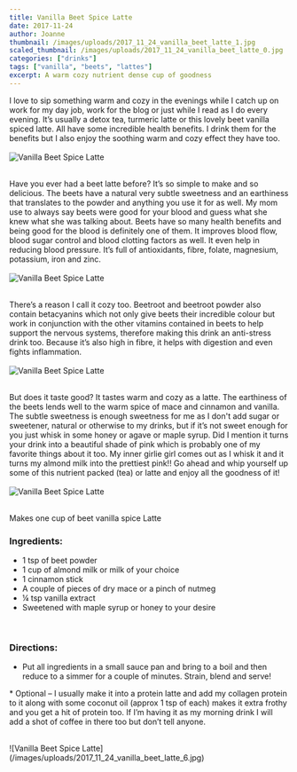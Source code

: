 ```yaml
---
title: Vanilla Beet Spice Latte
date: 2017-11-24
author: Joanne
thumbnail: /images/uploads/2017_11_24_vanilla_beet_latte_1.jpg
scaled_thumbnail: /images/uploads/2017_11_24_vanilla_beet_latte_0.jpg
categories: ["drinks"]
tags: ["vanilla", "beets", "lattes"]
excerpt: A warm cozy nutrient dense cup of goodness
---
```


I love to sip something warm and cozy in the evenings while I catch up on work for my day job, work for the blog or just while I read as I do every evening. It’s usually a detox tea, turmeric latte or this lovely beet vanilla spiced latte.  All have some incredible health benefits. I drink them for the benefits but I also enjoy the soothing warm and cozy effect they have too.
<br>
<br>
![Vanilla Beet Spice Latte](/images/uploads/2017_11_24_vanilla_beet_latte_2.jpg)
<br>
<br>

Have you ever had a beet latte before? It’s so simple to make and so delicious. The beets have a natural very subtle sweetness and an earthiness that translates to the powder and anything you use it for as well. My mom use to always say beets were good for your blood and guess what she knew what she was talking about. Beets have so many health benefits and being good for the blood is definitely one of them.  It improves blood flow, blood sugar control and blood clotting factors as well. It even help in reducing blood pressure.  It’s full of antioxidants, fibre, folate, magnesium, potassium, iron and zinc.
<br>
<br>
![Vanilla Beet Spice Latte](/images/uploads/2017_11_24_vanilla_beet_latte_3.jpg)
<br>
<br>

There’s a reason I call it cozy too.  Beetroot and beetroot powder also contain betacyanins which not only give beets their incredible colour but work in conjunction with the other vitamins contained in beets to help support the nervous systems, therefore making this drink an anti-stress drink too. Because it’s also high in fibre, it helps with digestion and even fights inflammation.
<br>
<br>
![Vanilla Beet Spice Latte](/images/uploads/2017_11_24_vanilla_beet_latte_4.jpg)
<br>
<br>

But does it taste good? It tastes warm and cozy as a latte.  The earthiness of the beets lends well to the warm spice of mace and cinnamon and vanilla. The subtle sweetness is enough sweetness for me as I don't add sugar or sweetener, natural or otherwise to my drinks, but if it’s not sweet enough for you just whisk in some honey or agave or maple syrup. Did I mention it turns your drink into a beautiful  shade of pink which is probably one of my favorite things about it too. My inner girlie girl comes out as I whisk it and it turns my almond milk into the prettiest pink!! Go ahead and whip yourself up some of this nutrient packed (tea) or latte and enjoy all the goodness of it!
<br>
<br>
![Vanilla Beet Spice Latte](/images/uploads/2017_11_24_vanilla_beet_latte_5.jpg)
<br>
<br>

Makes one cup of beet vanilla spice Latte

### Ingredients:

* 1 tsp of beet powder
* 1 cup of almond milk or milk of your choice
* 1 cinnamon stick
* A couple of pieces of dry mace or a pinch of nutmeg
* &frac14; tsp vanilla extract
* Sweetened with maple syrup or honey to your desire
<br>

### Directions:

* Put all ingredients in a small sauce pan and bring to a boil and then reduce to a simmer for a couple of minutes.  Strain, blend and serve!

\* Optional &ndash; I usually make it into a protein latte and add my collagen protein to it along with some coconut oil (approx 1 tsp of each) makes it extra frothy and you get a hit of protein too.  If I’m having it as my morning drink I will add a shot of coffee in there too but don’t tell anyone.

<br>
![Vanilla Beet Spice Latte](/images/uploads/2017_11_24_vanilla_beet_latte_6.jpg)
